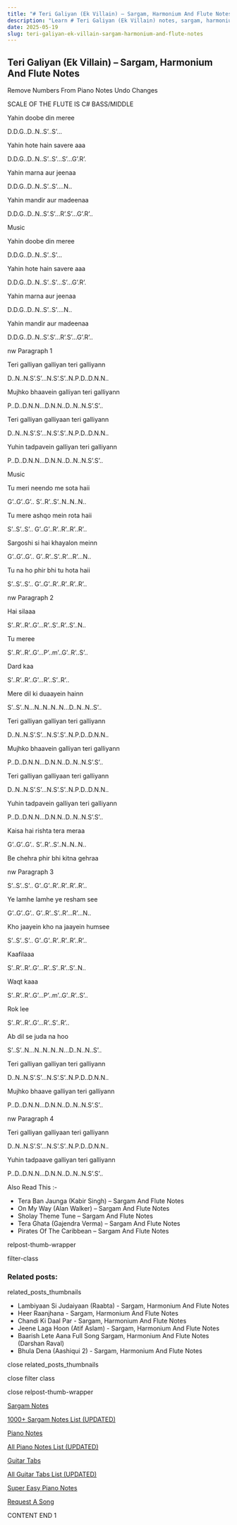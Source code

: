 ```yaml
---
title: "# Teri Galiyan (Ek Villain) – Sargam, Harmonium And Flute Notes"
description: "Learn # Teri Galiyan (Ek Villain) notes, sargam, harmonium notations and flute notes. Easy step-by-step tutorial for beginners."
date: 2025-05-19
slug: teri-galiyan-ek-villain-sargam-harmonium-and-flute-notes
---
```


## Teri Galiyan (Ek Villain) – Sargam, Harmonium And Flute Notes

Remove Numbers From Piano Notes
Undo Changes

SCALE OF THE FLUTE IS C# BASS/MIDDLE

Yahin doobe din meree

D.D.G..D..N..S’..S’…

Yahin hote hain savere aaa

D.D.G..D..N..S’..S’…S’…G’.R’.

Yahin marna aur jeenaa

D.D.G..D..N..S’..S’….N..

Yahin mandir aur madeenaa

D.D.G..D..N..S’.S’…R’.S’…G’.R’..

Music

Yahin doobe din meree

D.D.G..D..N..S’..S’…

Yahin hote hain savere aaa

D.D.G..D..N..S’..S’…S’…G’.R’.

Yahin marna aur jeenaa

D.D.G..D..N..S’..S’….N..

Yahin mandir aur madeenaa

D.D.G..D..N..S’.S’…R’.S’…G’.R’..

nw Paragraph 1

Teri galliyan galliyan teri galliyann

D..N..N.S’.S’…N.S’.S’..N.P.D..D.N.N..

Mujhko bhaavein galliyan teri galliyann

P..D..D.N.N…D.N.N..D..N..N.S’.S’..

Teri galliyan galliyaan teri galliyann

D..N..N.S’.S’…N.S’.S’..N.P.D..D.N.N..

Yuhin tadpavein galliyan teri galliyann

P..D..D.N.N…D.N.N..D..N..N.S’.S’..

Music

Tu meri neendo me sota haii

G’..G’..G’.. S’..R’..S’..N..N..N..

Tu mere ashqo mein rota haii

S’..S’..S’.. G’..G’..R’..R’..R’..R’..

Sargoshi si hai khayalon meinn

G’..G’..G’.. G’..R’..S’..R’…R’…N..

Tu na ho phir bhi tu hota haii

S’..S’..S’.. G’..G’..R’..R’..R’..R’..

nw Paragraph 2

Hai silaaa

S’..R’..R’..G’…R’..S’..R’..S’..N..

Tu meree

S’..R’..R’..G’…P’..m’..G’..R’..S’..

Dard kaa

S’..R’..R’..G’…R’..S’..R’..

Mere dil ki duaayein hainn

S’..S’..N…N..N..N..N…D..N..N..S’..

Teri galliyan galliyan teri galliyann

D..N..N.S’.S’…N.S’.S’..N.P.D..D.N.N..

Mujhko bhaavein galliyan teri galliyann

P..D..D.N.N…D.N.N..D..N..N.S’.S’..

Teri galliyan galliyaan teri galliyann

D..N..N.S’.S’…N.S’.S’..N.P.D..D.N.N..

Yuhin tadpavein galliyan teri galliyann

P..D..D.N.N…D.N.N..D..N..N.S’.S’..

Kaisa hai rishta tera meraa

G’..G’..G’.. S’..R’..S’..N..N..N..

Be chehra phir bhi kitna gehraa

nw Paragraph 3

S’..S’..S’.. G’..G’..R’..R’..R’..R’..

Ye lamhe lamhe ye resham see

G’..G’..G’.. G’..R’..S’..R’…R’…N..

Kho jaayein kho na jaayein humsee

S’..S’..S’.. G’..G’..R’..R’..R’..R’..

Kaafilaaa

S’..R’..R’..G’…R’..S’..R’..S’..N..

Waqt kaaa

S’..R’..R’..G’…P’..m’..G’..R’..S’..

Rok lee

S’..R’..R’..G’…R’..S’..R’..

Ab dil se juda na hoo

S’..S’..N…N..N..N..N…D..N..N..S’..

Teri galliyan galliyan teri galliyann

D..N..N.S’.S’…N.S’.S’..N.P.D..D.N.N..

Mujhko bhaave galliyan teri galliyann

P..D..D.N.N…D.N.N..D..N..N.S’.S’..

nw Paragraph 4

Teri galliyan galliyaan teri galliyann

D..N..N.S’.S’…N.S’.S’..N.P.D..D.N.N..

Yuhin tadpaave galliyan teri galliyann

P..D..D.N.N…D.N.N..D..N..N.S’.S’..

Also Read This :-

* Tera Ban Jaunga (Kabir Singh) – Sargam And Flute Notes
* On My Way (Alan Walker) – Sargam And Flute Notes
* Sholay Theme Tune – Sargam And Flute Notes
* Tera Ghata (Gajendra Verma) – Sargam And Flute Notes
* Pirates Of The Caribbean – Sargam And Flute Notes

relpost-thumb-wrapper

filter-class

### Related posts:

related_posts_thumbnails

* Lambiyaan Si Judaiyaan (Raabta) - Sargam, Harmonium And Flute Notes
* Heer Raanjhana - Sargam, Harmonium And Flute Notes
* Chandi Ki Daal Par - Sargam, Harmonium And Flute Notes
* Jeene Laga Hoon (Atif Aslam) - Sargam, Harmonium And Flute Notes
* Baarish Lete Aana Full Song Sargam, Harmonium And Flute Notes (Darshan Raval)
* Bhula Dena (Aashiqui 2) - Sargam, Harmonium And Flute Notes

close related_posts_thumbnails

close filter class

close relpost-thumb-wrapper

[Sargam Notes](/sargam-notes.html)

[1000+ Sargam Notes List (UPDATED)](/all-songs-list-sargam-notes.html)

[Piano Notes](/piano-notes.html)

[All Piano Notes List (UPDATED)](/all-songs-list-piano-notes.html)

[Guitar Tabs](/guitar-tabs.html)

[All Guitar Tabs List (UPDATED)](/all-songs-list-guitar-tabs.html)

[Super Easy Piano Notes](https://studywall.in/)

[Request A Song](/request-a-song.html)

CONTENT END 1

